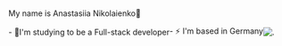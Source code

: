 ### <div align="center">
My name is Anastasiia Nikolaienko🌝
</div>  
<div style="display: flex; align-items: center;">
<div align="left">
- 🌱I'm studying to be a Full-stack developer 
</div>
<div align="left">
- ⚡ I'm based in Germany
</div>

  <img src="https://github.com/user-attachments/assets/bd7f2855-5bd0-4a34-b473-5512062576ec" alt="." style="float: right; margin-left: 10px:"/>
</div>
